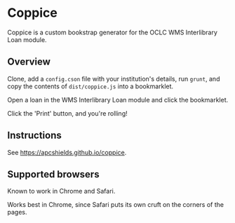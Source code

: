 # Coppice

Coppice is a custom bookstrap generator for the OCLC WMS Interlibrary Loan
module.

## Overview

Clone, add a `config.cson` file with your institution's details, run `grunt`,
and copy the contents of `dist/coppice.js` into a bookmarklet.

Open a loan in the WMS Interlibrary Loan module and click the bookmarklet.

Click the 'Print' button, and you're rolling!

## Instructions

See https://apcshields.github.io/coppice.

## Supported browsers

Known to work in Chrome and Safari.

Works best in Chrome, since Safari puts its own cruft on the corners of the
pages.
